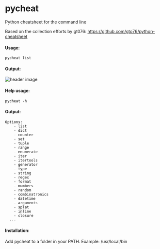 # pycheat

Python cheatsheet for the command line

Based on the collection efforts by gt076: https://github.com/gto76/python-cheatsheet

#### Usage:

```
pycheat list
```

#### Output:

![header image](https://raw.github.com/lodenrogue/pycheat/master/result.jpg)

#### Help usage:

```
pycheat -h
```

#### Output:
```
Options:
	- list
	- dict
	- counter
	- set
	- tuple
	- range
	- enumerate
	- iter
	- itertools
	- generator
	- type
	- string
	- regex
	- format
	- numbers
	- random
	- combinatronics
	- datetime
	- arguments
	- splat
	- inline
	- closure
  ...
```

#### Installation:

Add pycheat to a folder in your PATH. Example: /usr/local/bin
